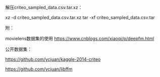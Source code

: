 解压criteo_sampled_data.csv.tar.xz：

xz -d criteo_sampled_data.csv.tar.xz
tar -xf criteo_sampled_data.csv.tar





附：

movielens数据集的使用
https://www.cnblogs.com/xiaoqi/p/deepfm.html



公开数据集：

https://github.com/ycjuan/kaggle-2014-criteo

https://github.com/ycjuan/libffm

